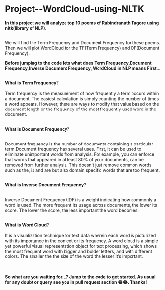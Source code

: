 # Project--WordCloud-using-NLTK


<table>

**In this project we will analyze top 10 poems of Rabindranath Tagore using nltk(library of NLP).** <br></br>

We will find the Term Frequency and Document Frequency for these poems. Then we will plot WordCloud for the TF(Term Frequency) and DF(Document Frequency).


**Before jumping to the code lets what does Term Frequency,Document Frequency,Inverse Document Frequency, WordCloud in NLP means First**...<br></br>


**What is Term Frequency**?<br></br>
Term frequency is the measurement of how frequently a term occurs within a document. The easiest calculation is simply counting the number of times a word appears. However, there are ways to modify that value based on the document length or the frequency of the most frequently used word in the document.<br></br>


**What is Document Frequency**?<br></br>

Document frequency is the number of documents containing a particular term.Document frequency has several uses. First, it can be used to eliminate unimportant words from analysis. For example, you can enforce that words that appeared in at least 80% of your documents, can be removed from further analysis. This doesn’t just remove common words such as the, is and are but also domain specific words that are too frequent.<br></br>


**What is Inverse Document Frequency**?<br></br>

Inverse Document Frequency (IDF) is a weight indicating how commonly a word is used. The more frequent its usage across documents, the lower its score. The lower the score, the less important the word becomes.<br></br>

**What is Word Cloud**?<br></br>
It is a visualization technique for text data wherein each word is picturized with its importance in the context or its frequency. A word cloud is a simple yet powerful visual representation object for text processing, which shows the most frequent word with bigger and bolder letters, and with different colors. The smaller the the size of the word the lesser it’s important.<br></br>


</table>

**So what are you waiting for...? Jump to the code to get started. As usual for any doubt or query see you in pull request section 😁😂. Thanks!**


